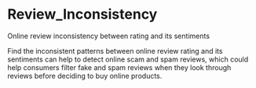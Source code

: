 # Review_Inconsistency
Online review inconsistency between rating and its sentiments

Find the inconsistent patterns between online review rating and its sentiments can help to detect online scam and spam reviews, which could help consumers filter fake and spam reviews when they look through reviews before deciding to buy online products. 


